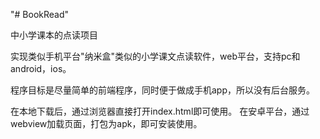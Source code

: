"# BookRead" 

中小学课本的点读项目

实现类似手机平台"纳米盒"类似的小学课文点读软件，web平台，支持pc和android，ios。

程序目标是尽量简单的前端程序，同时便于做成手机app，所以没有后台服务。

在本地下载后，通过浏览器直接打开index.html即可使用。
在安卓平台，通过webview加载页面，打包为apk，即可安装使用。



